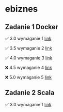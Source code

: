 # ebiznes

## Zadanie 1 Docker

✅ 3.0 wymaganie 1 [link](https://github.com/MikolajGolowski/ebiznes/commit/f693d3675802ea4728a74479e9b75eff06e7f597)

✅ 3.5 wymaganie 2 [link](https://github.com/MikolajGolowski/ebiznes/commit/f693d3675802ea4728a74479e9b75eff06e7f597)

✅ 4.0 wymaganie 3 [link](https://github.com/MikolajGolowski/ebiznes/commit/f693d3675802ea4728a74479e9b75eff06e7f597)

❌ 4.5 wymaganie 4 [link](https://github.com/MikolajGolowski/ebiznes/commit/f693d3675802ea4728a74479e9b75eff06e7f597)

❌ 5.0 wymaganie 5 [link](https://github.com/MikolajGolowski/ebiznes/commit/f693d3675802ea4728a74479e9b75eff06e7f597)

## Zadanie 2 Scala

✅ 3.0 wymaganie 1 [link](https://github.com/MikolajGolowski/ebiznes/commit/3433f843fbacba2d54daede4b2e8a828cf079c34)